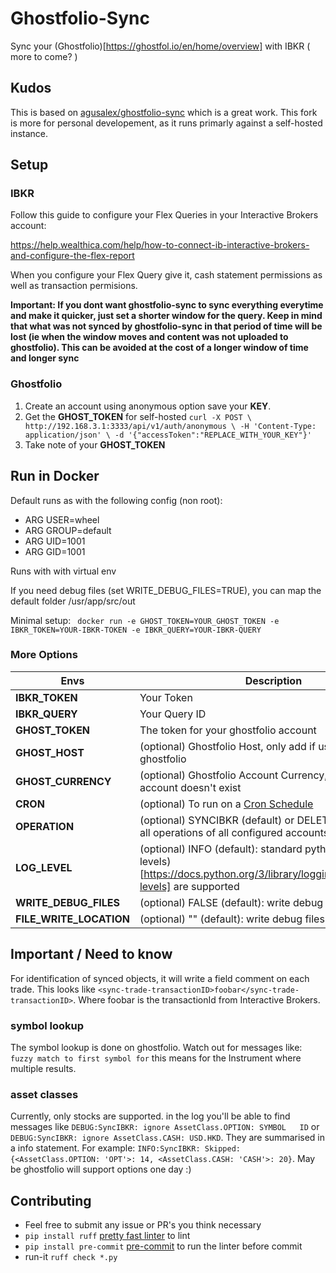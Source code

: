 # Ghostfolio-Sync

Sync your (Ghostfolio)[https://ghostfol.io/en/home/overview] with IBKR ( more to come? )

## Kudos 

This is based on [agusalex/ghostfolio-sync](https://github.com/agusalex/ghostfolio-sync) which is a great work.
This fork is more for personal developement, as it runs primarly against a self-hosted instance.

## Setup

### IBKR
Follow this guide to configure your Flex Queries in your Interactive Brokers account:

https://help.wealthica.com/help/how-to-connect-ib-interactive-brokers-and-configure-the-flex-report

When you configure your Flex Query give it, cash statement permissions as well as transaction permisions.

**Important: If you dont want ghostfolio-sync to sync everything everytime and make it quicker, just set a shorter window for the query. Keep in mind that what was not synced by ghostfolio-sync in that period of time will be lost (ie when the window moves and content was not uploaded to ghostfolio). This can be avoided at the cost of a longer window of time and longer sync**

### Ghostfolio
1. Create an account using anonymous option save your **KEY**.
2. Get the **GHOST_TOKEN** for self-hosted `curl -X POST \
   http://192.168.3.1:3333/api/v1/auth/anonymous \
   -H 'Content-Type: application/json' \
   -d '{"accessToken":"REPLACE_WITH_YOUR_KEY"}'`
3. Take note of your **GHOST_TOKEN**

## Run in Docker

Default runs as with the following config (non root):
-  ARG USER=wheel
-  ARG GROUP=default
-  ARG UID=1001
-  ARG GID=1001

Runs with with virtual env

If you need debug files (set WRITE_DEBUG_FILES=TRUE), you can map the default folder /usr/app/src/out

Minimal setup:
``` docker run -e GHOST_TOKEN=YOUR_GHOST_TOKEN -e IBKR_TOKEN=YOUR-IBKR-TOKEN -e IBKR_QUERY=YOUR-IBKR-QUERY```

### More Options
| Envs |Description  |
|--|--|
|**IBKR_TOKEN**  | Your Token  |
|**IBKR_QUERY**  | Your Query ID |
|**GHOST_TOKEN**  | The token for your ghostfolio account |
|**GHOST_HOST**  | (optional) Ghostfolio Host, only add if using custom ghostfolio |
|**GHOST_CURRENCY**  | (optional) Ghostfolio Account Currency, only applied if account doesn't exist |
|**CRON**  | (optional) To run on a [Cron Schedule](https://crontab.guru/) |
|**OPERATION** | (optional) SYNCIBKR (default) or DELETEALL (will erase all operations of all configured accounts) |
|**LOG_LEVEL** | (optional) INFO (default): standard python (logging levels)[https://docs.python.org/3/library/logging.html#logging-levels] are supported |
|**WRITE_DEBUG_FILES** | (optional) FALSE (default): write debug files |
|**FILE_WRITE_LOCATION** | (optional) "" (default): write debug files to this folder |

## Important / Need to know

For identification of synced objects, it will write a field comment on each trade. This looks like `<sync-trade-transactionID>foobar</sync-trade-transactionID>`.
Where foobar is the transactionId from Interactive Brokers.

### symbol lookup 

The symbol lookup is done on ghostfolio. Watch out for messages like: `fuzzy match to first symbol for` this means for the Instrument where multiple results.

### asset classes

Currently, only stocks are supported.  in the log you'll be able to find messages like `DEBUG:SyncIBKR: ignore AssetClass.OPTION: SYMBOL   ID` or `DEBUG:SyncIBKR: ignore AssetClass.CASH: USD.HKD`.
They are summarised in a info statement. For example: `INFO:SyncIBKR: Skipped: {<AssetClass.OPTION: 'OPT'>: 14, <AssetClass.CASH: 'CASH'>: 20}`. May be ghostfolio will support options one day :)

## Contributing

* Feel free to submit any issue or PR's you think necessary
* `pip install ruff` [pretty fast linter](https://github.com/charliermarsh/ruff) to lint
* `pip install pre-commit` [pre-commit](https://pre-commit.com/) to run the linter before commit 
* run-it `ruff check *.py` 